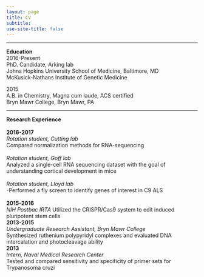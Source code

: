 ```yaml
---
layout: page
title: CV
subtitle: 
use-site-title: false
---
```

------------------------------
**Education**    
2016-Present  
PhD. Candidate, Arking lab   
Johns Hopkins University School of Medicine, Baltimore, MD  
McKusick-Nathans Institute of Genetic Medicine  

2015  
A.B. in Chemistry, Magna cum laude, ACS certified  
Bryn Mawr College, Bryn Mawr, PA

***
**Research Experience**  
<br>
__**2016-2017**__  
*Rotation student, Cutting lab*  
Compared normalization methods for RNA-sequencing  
<br>
*Rotation student, Goff lab*   
Analyzed a single-cell RNA sequencing dataset with the goal of understanding cortical development in mice   
<br>
*Rotation student, Lloyd lab*   
-Performed a fly screen to identify genes of interest in C9 ALS  
<br>
__**2015-2016**__  
*NIH Postbac IRTA*
Utilized the CRISPR/Cas9 system to edit induced pluripotent stem cells
<br>
__**2013-2015**__  
*Undergraduate Research Assistant, Bryn Mawr College*  
Synthesized ruthenium polypyridyl complexes and evaluated DNA intercalation and photocleavage ability
<br>
__**2013**__  
*Intern, Naval Medical Research Center*  
Tested and compared sensitivity and specificity of primer sets for Trypanosoma cruzi  
		
